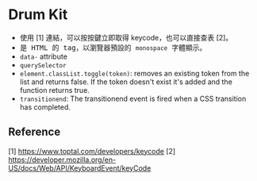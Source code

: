 # Drum Kit

- 使用 [1] 連結，可以按按鍵立即取得 keycode，也可以直接查表 [2]。
- <kbd> 是 HTML 的 tag，以瀏覽器預設的 `monospace` 字體顯示。
- `data-` attribute
- `querySelector`
- `element.classList.toggle(token)`: removes an existing token from the list and returns false. If the token doesn't exist it's added and the function returns true.
- `transitionend`: The transitionend event is fired when a CSS transition has completed.






## Reference
[1] https://www.toptal.com/developers/keycode
[2] https://developer.mozilla.org/en-US/docs/Web/API/KeyboardEvent/keyCode